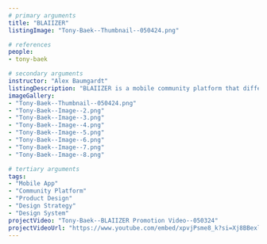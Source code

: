 ```yaml
---
# primary arguments
title: "BLAIIZER"
listingImage: "Tony-Baek--Thumbnail--050424.png"

# references
people:
- tony-baek

# secondary arguments
instructor: "Alex Baumgardt"
listingDescription: "BLAIIZER is a mobile community platform that differentiates itself from networks like LinkedIn, Reddit, and Medium by focusing on fostering niche communities through a topic-centered approach. This app allows professionals across various industries to follow specific topics of interest, ensuring they receive relevant, high-quality information and engage in meaningful discussions. Its unique features include a performance recognition system that rewards active users with expert titles in their fields, promoting diversity and expertise development. This enables quicker, more meaningful exchanges compared to traditional networking and information platforms, making BLAIIZER particularly suitable for individuals in dynamic and trend-sensitive industries."
imageGallery:
- "Tony-Baek--Thumbnail--050424.png"
- "Tony-Baek--Image--2.png"
- "Tony-Baek--Image--3.png"
- "Tony-Baek--Image--4.png"
- "Tony-Baek--Image--5.png"
- "Tony-Baek--Image--6.png"
- "Tony-Baek--Image--7.png"
- "Tony-Baek--Image--8.png"

# tertiary arguments
tags:
- "Mobile App"
- "Community Platform"
- "Product Design"
- "Design Strategy"
- "Design System"
projectVideo: "Tony-Baek--BLAIIZER Promotion Video--050324"
projectVideoUrl: "https://www.youtube.com/embed/xpvjPsme8_k?si=Xj8BBexlWdvzWpgX"
---
```

